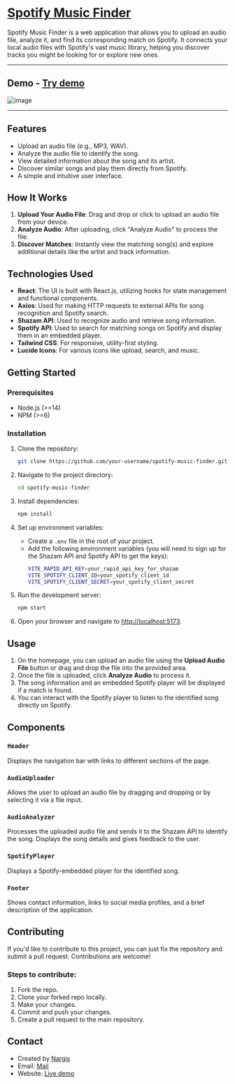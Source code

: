 # [Spotify Music Finder](https://spotify-music-finder-eight.vercel.app/)

Spotify Music Finder is a web application that allows you to upload an audio file, analyze it, and find its corresponding match on Spotify. It connects your local audio files with Spotify's vast music library, helping you discover tracks you might be looking for or explore new ones.

----
## Demo - [Try demo](https://spotify-music-finder-eight.vercel.app/)

![image](https://github.com/user-attachments/assets/278d7bdf-992c-4345-aff3-707767e2c9ad)

----

## Features

- Upload an audio file (e.g., MP3, WAV).
- Analyze the audio file to identify the song.
- View detailed information about the song and its artist.
- Discover similar songs and play them directly from Spotify.
- A simple and intuitive user interface.

## How It Works

1. **Upload Your Audio File**: Drag and drop or click to upload an audio file from your device.
2. **Analyze Audio**: After uploading, click "Analyze Audio" to process the file.
3. **Discover Matches**: Instantly view the matching song(s) and explore additional details like the artist and track information.

## Technologies Used

- **React**: The UI is built with React.js, utilizing hooks for state management and functional components.
- **Axios**: Used for making HTTP requests to external APIs for song recognition and Spotify search.
- **Shazam API**: Used to recognize audio and retrieve song information.
- **Spotify API**: Used to search for matching songs on Spotify and display them in an embedded player.
- **Tailwind CSS**: For responsive, utility-first styling.
- **Lucide Icons**: For various icons like upload, search, and music.

## Getting Started

### Prerequisites

- Node.js (>=14)
- NPM (>=6)

### Installation

1. Clone the repository:
    ```bash
    git clone https://github.com/your-username/spotify-music-finder.git
    ```

2. Navigate to the project directory:
    ```bash
    cd spotify-music-finder
    ```

3. Install dependencies:
    ```bash
    npm install
    ```

4. Set up environment variables:
    - Create a `.env` file in the root of your project.
    - Add the following environment variables (you will need to sign up for the Shazam API and Spotify API to get the keys):
      ```bash
      VITE_RAPID_API_KEY=your_rapid_api_key_for_shazam
      VITE_SPOTIFY_CLIENT_ID=your_spotify_client_id
      VITE_SPOTIFY_CLIENT_SECRET=your_spotify_client_secret
      ```

5. Run the development server:
    ```bash
    npm start
    ```

6. Open your browser and navigate to [http://localhost:5173](http://localhost:5173).

## Usage

1. On the homepage, you can upload an audio file using the **Upload Audio File** button or drag and drop the file into the provided area.
2. Once the file is uploaded, click **Analyze Audio** to process it.
3. The song information and an embedded Spotify player will be displayed if a match is found.
4. You can interact with the Spotify player to listen to the identified song directly on Spotify.

## Components

### `Header`
Displays the navigation bar with links to different sections of the page.

### `AudioUploader`
Allows the user to upload an audio file by dragging and dropping or by selecting it via a file input.

### `AudioAnalyzer`
Processes the uploaded audio file and sends it to the Shazam API to identify the song. Displays the song details and gives feedback to the user.

### `SpotifyPlayer`
Displays a Spotify-embedded player for the identified song.

### `Footer`
Shows contact information, links to social media profiles, and a brief description of the application.

## Contributing

If you'd like to contribute to this project, you can just fix the repository and submit a pull request. Contributions are welcome!

### Steps to contribute:
1. Fork the repo.
2. Clone your forked repo locally.
3. Make your changes.
4. Commit and push your changes.
5. Create a pull request to the main repository.

## Contact

- Created by [Nargis](https://github.com/itxnargis)
- Email: [Mail](mailto:itxnargiskhatun@gmail.com)
- Website: [Live demo](https://spotify-music-finder-eight.vercel.app/)
